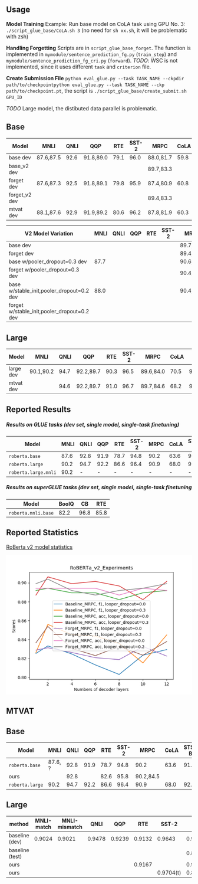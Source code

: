 ## Usage

**Model Training** Example: Run base model on CoLA task using GPU No. 3:
`./script_glue_base/CoLA.sh 3` (no need for `sh xx.sh`, it will be problematic with zsh)

**Handling Forgetting** Scripts are in `script_glue_base_forget`. The function is implemented in `mymodule/sentence_prediction_fg.py` (`train_step`) and `mymodule/sentence_prediction_fg_cri.py` (`forward`). 
*TODO*: WSC is not implemented, since it uses different `task` and `criterion` file. 

**Create Submission File** `python eval_glue.py --task TASK_NAME --ckpdir path/to/checkpointpython eval_glue.py --task TASK_NAME --ckp path/to/checkpoint.pt`, the script is `./script_glue_base/create_submit.sh GPU_ID`

*TODO* Large model, the distibuted data parallel is problematic. 

## Base

| Model        | MNLI      | QNLI | QQP       | RTE  | SST-2| MRPC      | CoLA | STS-B     | WSC  |
|---|---|---|---|---|---|---|---|---|---|
| base      dev | 87.6,87.5 | 92.6 | 91.8,89.0 | 79.1 | 96.0 | 88.0,81.7 | 59.8 | 89.7,89.3 | 82.1 |
| base_v2   dev |           |      |           |      |      | 89.7,83.3 |      |           |      |
| forget    dev | 87.6,87.3 | 92.5 | 91.8,89.1 | 79.8 | 95.9 | 87.4,80.9 | 60.8 | 89.4,89.5 |      |
| forget_v2 dev |           |      |           |      |      | 89.4,83.3 |      |           |      |
| mtvat     dev | 88.1,87.6 | 92.9 | 91.9,89.2 | 80.6 | 96.2 | 87.8,81.9 | 60.3 | 89.8,89.3 |      |

| V2 Model Variation        | MNLI      | QNLI | QQP       | RTE  | SST-2| MRPC      | CoLA | STS-B     | WSC  |
|---|---|---|---|---|---|---|---|---|---|
| base                                     dev |  |      |           |      |      | 89.7,83.3 |      |           |      |
| forget                                   dev |           |      |           |      |      | 89.4,83.3 |      |           |      |
| base w/pooler_dropout=0.3                dev | 87.7 |      |           |      |      | 90.6,85.6 |      |           |      |
| forget w/pooler_dropout=0.3              dev |           |      |           |      |      | 90.4,85.4 |      |           |      |
| base w/stable_init,pooler_dropout=0.2    dev | 88.0 |      |           |      |      | 90.4,84.4 |      |           |      |
| forget w/stable_init,pooler_dropout=0.2  dev |           |      |           |      |      |  |      |           |      |


## Large

| Model        | MNLI      | QNLI | QQP       | RTE  | SST-2| MRPC      | CoLA | STS-B     | WSC  |
|---|---|---|---|---|---|---|---|---|---|
| large    dev | 90.1,90.2 | 94.7 | 92.2,89.7 | 90.3 | 96.5 | 89.6,84.0 | 70.5 | 91.9,91.9 | 88.4 |
| mtvat    dev |  | 94.6 | 92.2,89.7 | 91.0 | 96.7 | 89.7,84.6 | 68.2 | 91.9,91.8 |      |


## Reported Results

##### Results on GLUE tasks (dev set, single model, single-task finetuning)

Model | MNLI | QNLI | QQP | RTE | SST-2 | MRPC | CoLA | STS-B
---|---|---|---|---|---|---|---|---
`roberta.base` | 87.6 | 92.8 | 91.9 | 78.7 | 94.8 | 90.2 | 63.6 | 91.2
`roberta.large` | 90.2 | 94.7 | 92.2 | 86.6 | 96.4 | 90.9 | 68.0 | 92.4
`roberta.large.mnli` | 90.2 | - | - | - | - | - | - | -

##### Results on superGLUE tasks (dev set, single model, single-task finetuning

Model | BoolQ | CB | RTE
---|---|---|---
`roberta.mnli.base` | 82.2 | 96.8 | 85.8 

## Reported Statistics

[RoBerta v2 model statistics](https://gtvault-my.sharepoint.com/:x:/g/personal/cliang73_gatech_edu/EUIZOT4TuzBBhvWVaQvLiLsB1s9jMTmeQfzLpXPZCu9PzQ?e=pbm4PT)

![Report Statistics](plots/RoBERTa_v2_Experiments.png)


## MTVAT
## Base

| Model | MNLI | QNLI | QQP | RTE | SST-2 | MRPC | CoLA | STS-B|
|---|---|---|---|---|---|---|---|---|
|`roberta.base`  | 87.6, ? | 92.8 | 91.9 | 78.7 | 94.8 | 90.2      | 63.6 | 91.2|
|ours            |         | 92.8 |      | 82.6 | 95.8 | 90.2,84.5 |      |     |
|`roberta.large` | 90.2    | 94.7 | 92.2 | 86.6 | 96.4 | 90.9      | 68.0 | 92.4|


## Large

|method          | MNLI-match | MNLI-mismatch | QNLI | QQP   | RTE   | SST-2    | MRPC         | CoLA          | STS-B  |
|----------------|------------|---------------|------|-------|-------|----------|--------------|---------------|--------|
|baseline (dev)  |0.9024      |0.9021         |0.9478|0.9239 |0.9132 |0.9643    |0.9038,0.8539 |0.8636,0.6660  |0.019   |
|baseline (test) |            |               |      |       |       |          |0.8876,0.8391 |               |        |
|ours            |            |               |      |       |0.9167 |          |0.9255,0.8819 |0.8740,0.6919  |        |
|ours            |            |               |      |       |       |0.9704(t) |0.8986,0.8453 |               |        |

